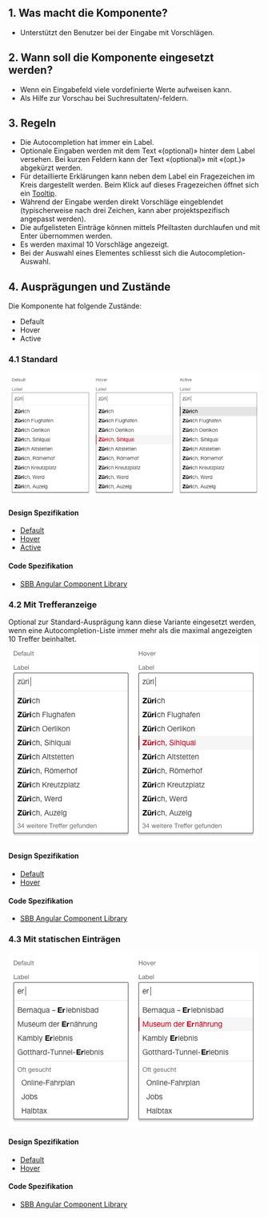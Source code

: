 ## 1. Was macht die Komponente?
* Unterstützt den Benutzer bei der Eingabe mit Vorschlägen.


## 2. Wann soll die Komponente eingesetzt werden?
* Wenn ein Eingabefeld viele vordefinierte Werte aufweisen kann.
* Als Hilfe zur Vorschau bei Suchresultaten/-feldern.


## 3. Regeln
* Die Autocompletion hat immer ein Label.
* Optionale Eingaben werden mit dem Text «(optional)» hinter dem Label versehen. Bei kurzen Feldern kann der Text «(optional)» mit «(opt.)» abgekürzt werden.
* Für detaillierte Erklärungen kann neben dem Label ein Fragezeichen im Kreis dargestellt werden. Beim Klick auf dieses Fragezeichen öffnet sich ein [Tooltip](https://digital.sbb.ch/de/webapps/components/tooltip).
* Während der Eingabe werden direkt Vorschläge eingeblendet (typischerweise nach drei Zeichen, kann aber projektspezifisch angepasst werden).
* Die aufgelisteten Einträge können mittels Pfeiltasten durchlaufen und mit Enter übernommen werden.
* Es werden maximal 10 Vorschläge angezeigt.
* Bei der Auswahl eines Elementes schliesst sich die Autocompletion-Auswahl.


## 4. Ausprägungen und Zustände
Die Komponente hat folgende Zustände:
* Default
* Hover
* Active

### 4.1 Standard
![Darstellung der Komponente Autocomplete in der Standard Ausprägung](https://raw.githubusercontent.com/sbb-design-systems/design-system-webapp-documentation/master/documentation/components/autocompletion/images/autocompletion_default.png 'class: image')

#### Design Spezifikation
*   [Default](https://sbb.invisionapp.com/d/#/console/17140415/383359152/inspect)
*   [Hover](https://sbb.invisionapp.com/d/#/console/17140415/383359153/inspect)
*   [Active](https://sbb.invisionapp.com/d/main#/console/17140415/412262199/inspect)

#### Code Spezifikation
* [SBB Angular Component Library](https://sbb-angular.app.sbb.ch/business/components/autocomplete)

### 4.2 Mit Trefferanzeige
Optional zur Standard-Ausprägung kann diese Variante eingesetzt werden, wenn eine Autocompletion-Liste immer mehr als die maximal angezeigten 10 Treffer beinhaltet.
![Darstellung der Komponente Autocomplete mit Trefferanzeige](https://raw.githubusercontent.com/sbb-design-systems/design-system-webapp-documentation/master/documentation/components/autocompletion/images/Autocompletion_Overflow.png 'class: image')

#### Design Spezifikation
*   [Default](https://sbb.invisionapp.com/d/main#/console/17140415/355318376/inspect)
*   [Hover](https://sbb.invisionapp.com/d/main#/console/17140415/355318377/inspect)

#### Code Spezifikation
* [SBB Angular Component Library](https://sbb-angular.app.sbb.ch/business/components/autocomplete)

### 4.3 Mit statischen Einträgen
![Darstellung der Komponente Autocomplete mit statischen Einträgen](https://raw.githubusercontent.com/sbb-design-systems/design-system-webapp-documentation/master/documentation/components/autocompletion/images/Autocompletion_Static.png 'class: image')

#### Design Spezifikation
* [Default](https://sbb.invisionapp.com/d/main#/console/17140415/355318378/inspect)
* [Hover](https://sbb.invisionapp.com/d/main#/console/17140415/355318379/inspect)

#### Code Spezifikation
* [SBB Angular Component Library](https://sbb-angular.app.sbb.ch/business/components/autocomplete)
